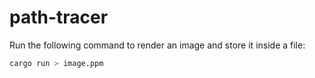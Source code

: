 # path-tracer

Run the following command to render an image and store it inside a file:

```bash
cargo run > image.ppm
```
